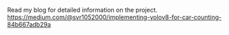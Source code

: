 Read my blog for detailed information on the project.
https://medium.com/@svr1052000/implementing-yolov8-for-car-counting-84b667adb29a
